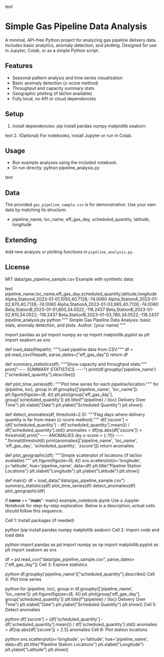 text
# Simple Gas Pipeline Data Analysis

A minimal, API-free Python project for analyzing gas pipeline delivery data. Includes basic analytics, anomaly detection, and plotting. Designed for use in Jupyter, Colab, or as a simple Python script.

## Features

- Seasonal pattern analysis and time series visualization
- Basic anomaly detection (z-score method)
- Throughput and capacity summary stats
- Geographic plotting (if lat/lon available)
- Fully local, no API or cloud dependencies

## Setup

1. Install dependencies:
pip install pandas numpy matplotlib seaborn

text
2. (Optional) For notebooks, install Jupyter or run in Colab.

## Usage

- Run example analyses using the included notebook.
- Or run directly:
python pipeline_analysis.py

text

## Data

The provided `gas_pipeline_sample.csv` is for demonstration. Use your own data by matching its structure:
- pipeline_name, loc_name, eff_gas_day, scheduled_quantity, latitude, longitude

## Extending

Add new analysis or plotting functions in `pipeline_analysis.py`.

## License

MIT
data/gas_pipeline_sample.csv
Example with synthetic data:

text
pipeline_name,loc_name,eff_gas_day,scheduled_quantity,latitude,longitude
Alpha,StationA,2023-01-01,1050,40.7128,-74.0060
Alpha,StationA,2023-01-02,970,40.7128,-74.0060
Alpha,StationA,2023-01-03,985,40.7128,-74.0060
Beta,StationB,2023-01-01,800,34.0522,-118.2437
Beta,StationB,2023-01-02,810,34.0522,-118.2437
Beta,StationB,2023-01-03,780,34.0522,-118.2437
pipeline_analysis.py
python
"""
Simple Gas Pipeline Data Analysis: basic stats, anomaly detection, and plots.
Author: [your name]
"""

import pandas as pd
import numpy as np
import matplotlib.pyplot as plt
import seaborn as sns

def load_data(filepath):
    """Load pipeline data from CSV."""
    df = pd.read_csv(filepath, parse_dates=["eff_gas_day"])
    return df

def summary_statistics(df):
    """Show capacity and throughput stats."""
    print("---- SUMMARY STATISTICS ----")
    print(df.groupby('pipeline_name')["scheduled_quantity"].describe())

def plot_time_series(df):
    """Plot time series for each pipeline/location."""
    for (pipeline, loc), group in df.groupby(['pipeline_name', 'loc_name']):
        plt.figure(figsize=(8, 4))
        plt.plot(group['eff_gas_day'], group['scheduled_quantity'])
        plt.title(f"{pipeline} / {loc} Delivery Over Time")
        plt.xlabel("Date")
        plt.ylabel("Scheduled Quantity")
        plt.show()

def detect_anomalies(df, threshold=2.5):
    """Flag days where delivery quantity is far from mean (z-score method)."""
    df['zscore'] = (df['scheduled_quantity'] - df['scheduled_quantity'].mean()) / df['scheduled_quantity'].std()
    anomalies = df[np.abs(df['zscore']) > threshold]
    print("---- ANOMALIES (by z-score > {:.1f}) ----".format(threshold))
    print(anomalies[['pipeline_name', 'loc_name', 'eff_gas_day', 'scheduled_quantity', 'zscore']])
    return anomalies

def plot_geographic(df):
    """Simple scatterplot of locations (if lat/lon available)."""
    plt.figure(figsize=(6, 4))
    sns.scatterplot(x='longitude', y='latitude', hue='pipeline_name', data=df)
    plt.title("Pipeline Station Locations")
    plt.xlabel("Longitude")
    plt.ylabel("Latitude")
    plt.show()

def main():
    df = load_data("data/gas_pipeline_sample.csv")
    summary_statistics(df)
    plot_time_series(df)
    detect_anomalies(df)
    plot_geographic(df)

if __name__ == "__main__":
    main()
example_notebook.ipynb
Use a Jupyter Notebook for step-by-step exploration. Below is a description; actual cells should follow this sequence:

Cell 1: Install packages (if needed)

python
!pip install pandas numpy matplotlib seaborn
Cell 2: Import code and load data

python
import pandas as pd
import numpy as np
import matplotlib.pyplot as plt
import seaborn as sns

df = pd.read_csv("data/gas_pipeline_sample.csv", parse_dates=["eff_gas_day"])
Cell 3: Explore statistics

python
df.groupby('pipeline_name')["scheduled_quantity"].describe()
Cell 4: Plot time series

python
for (pipeline, loc), group in df.groupby(['pipeline_name', 'loc_name']):
    plt.figure(figsize=(8, 4))
    plt.plot(group['eff_gas_day'], group['scheduled_quantity'])
    plt.title(f"{pipeline} / {loc} Delivery Over Time")
    plt.xlabel("Date")
    plt.ylabel("Scheduled Quantity")
    plt.show()
Cell 5: Detect anomalies

python
df['zscore'] = (df['scheduled_quantity'] - df['scheduled_quantity'].mean()) / df['scheduled_quantity'].std()
anomalies = df[np.abs(df['zscore']) > 2.5]
anomalies
Cell 6: Plot station locations

python
sns.scatterplot(x='longitude', y='latitude', hue='pipeline_name', data=df)
plt.title("Pipeline Station Locations")
plt.xlabel("Longitude")
plt.ylabel("Latitude")
plt.show()
